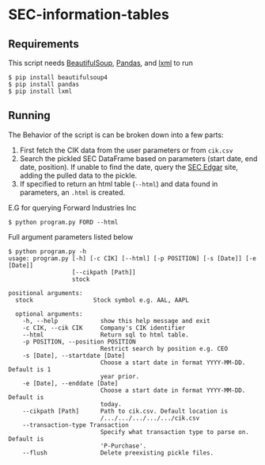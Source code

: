 # SEC-information-tables

## Requirements

This script needs [BeautifulSoup](https://www.crummy.com/software/BeautifulSoup/), [Pandas](https://pandas.pydata.org/), and [lxml](https://lxml.de/) to run
```
$ pip install beautifulsoup4
$ pip install pandas
$ pip install lxml
```

## Running
The Behavior of the script is can be broken down into a few parts:
1. First fetch the CIK data from the user parameters or from `cik.csv`
2. Search the pickled SEC DataFrame based on parameters (start date, end date, position). If unable to find the date, query the [SEC Edgar](https://www.sec.gov) site, adding the pulled data to the pickle.
3. If specified to return an html table (`--html`) and data found in parameters, an `.html` is created.

E.G for querying Forward Industries Inc
```
$ python program.py FORD --html
```

Full argument parameters listed below

```
$ python program.py -h
usage: program.py [-h] [-c CIK] [--html] [-p POSITION] [-s [Date]] [-e [Date]]
                  [--cikpath [Path]]
                  stock

positional arguments:
  stock                 Stock symbol e.g. AAL, AAPL

  optional arguments:
    -h, --help            show this help message and exit
    -c CIK, --cik CIK     Company's CIK identifier
    --html                Return sql to html table.
    -p POSITION, --position POSITION
                          Restrict search by position e.g. CEO
    -s [Date], --startdate [Date]
                          Choose a start date in format YYYY-MM-DD. Default is 1
                          year prior.
    -e [Date], --enddate [Date]
                          Choose a start date in format YYYY-MM-DD. Default is
                          today.
    --cikpath [Path]      Path to cik.csv. Default location is
                          /.../.../.../.../.../cik.csv
    --transaction-type Transaction
                          Specify what transaction type to parse on. Default is
                          'P-Purchase'.
    --flush               Delete preexisting pickle files.
  ```
